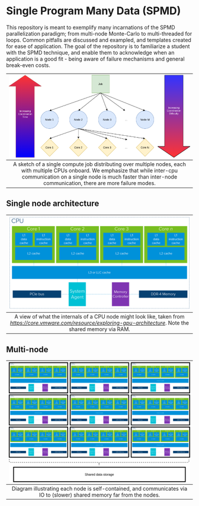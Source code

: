 # Single Program Many Data (SPMD)
  This repository is meant to exemplify many incarnations of the SPMD parallelization paradigm; from multi-node Monte-Carlo to multi-threaded for loops. Common pitfalls are discussed and exampled, and templates created for ease of application. The goal of the repository is to familiarize a student with the SPMD technique, and enable them to acknowledge when an application is a good fit - being aware of failure mechanisms and general break-even costs.

| ![Single Program Many Data Schematics](./assets/SPMDSchematic.png) |
|:--:|
| A sketch of a single compute job distributing over multiple nodes, each with multiple CPUs onboard. We emphasize that while inter-cpu communication on a single node is much faster than inter-node communication, there are more failure modes. |

## Single node architecture
| ![Single Node](./assets/cpuArchitecture.png) |
|:--:|
| A view of what the internals of a CPU node might look like, taken from *https://core.vmware.com/resource/exploring-gpu-architecture*. Note the shared memory via RAM. |

## Multi-node
| ![Multi Node](./assets/multiNodeCommunication.png) |
|:--:|
| Diagram illustrating each node is self-contained, and communicates via IO to (slower) shared memory far from the nodes. |
